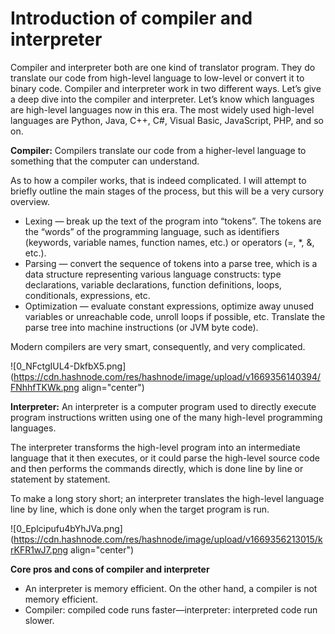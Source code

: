 # Introduction of compiler and interpreter

Compiler and interpreter both are one kind of translator program. They do translate our code from high-level language to low-level or convert it to binary code. Compiler and interpreter work in two different ways. Let’s give a deep dive into the compiler and interpreter. Let’s know which languages are high-level languages now in this era. The most widely used high-level languages are Python, Java, C++, C#, Visual Basic, JavaScript, PHP, and so on.


**Compiler:**
Compilers translate our code from a higher-level language to something that the computer can understand.

As to how a compiler works, that is indeed complicated. I will attempt to briefly outline the main stages of the process, but this will be a very cursory overview.

- Lexing — break up the text of the program into “tokens”. The tokens are the “words” of the programming language, such as identifiers (keywords, variable names, function names, etc.) or operators (=, *, &, etc.).
- Parsing — convert the sequence of tokens into a parse tree, which is a data structure representing various language constructs: type declarations, variable declarations, function definitions, loops, conditionals, expressions, etc.
- Optimization — evaluate constant expressions, optimize away unused variables or unreachable code, unroll loops if possible, etc. Translate the parse tree into machine instructions (or JVM byte code).

Modern compilers are very smart, consequently, and very complicated.


![0_NFctgIUL4-DkfbX5.png](https://cdn.hashnode.com/res/hashnode/image/upload/v1669356140394/FNhhfTKWk.png align="center")


**Interpreter:**
An interpreter is a computer program used to directly execute program instructions written using one of the many high-level programming languages.

The interpreter transforms the high-level program into an intermediate language that it then executes, or it could parse the high-level source code and then performs the commands directly, which is done line by line or statement by statement.

To make a long story short; an interpreter translates the high-level language line by line, which is done only when the target program is run.



![0_Eplcipufu4bYhJVa.png](https://cdn.hashnode.com/res/hashnode/image/upload/v1669356213015/krKFR1wJ7.png align="center")

**Core pros and cons of compiler and interpreter**

- An interpreter is memory efficient. On the other hand, a compiler is not memory efficient.
- Compiler: compiled code runs faster—interpreter: interpreted code run slower.
